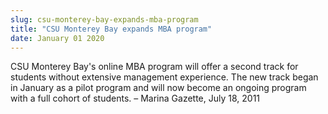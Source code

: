 ```yaml
---
slug: csu-monterey-bay-expands-mba-program
title: "CSU Monterey Bay expands MBA program"
date: January 01 2020
---
```


 
<p>
  CSU Monterey Bay's online MBA program will offer a second track for students
  without extensive management experience. The new track began in January as a
  pilot program and will now become an ongoing program with a full cohort of
  students. – Marina Gazette, July 18, 2011
</p>
 
